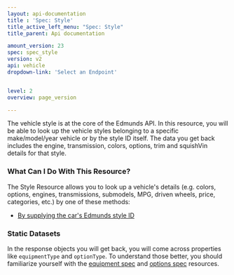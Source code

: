```yaml
---
layout: api-documentation
title : 'Spec: Style'
title_active_left_menu: "Spec: Style"
title_parent: Api documentation

amount_version: 23
spec: spec_style
version: v2
api: vehicle
dropdown-link: 'Select an Endpoint'


level: 2
overview: page_version

---
```


<div class="info-message">
 The vehicle style is at the core of the Edmunds API. In this resource, you will be able to look up the vehicle styles belonging to a specific make/model/year vehicle or by the style ID itself. The data you get back includes the engine, transmission, colors, options, trim and squishVin details for that style.
</div>

### What Can I Do With This Resource?

The Style Resource allows you to look up a vehicle's details (e.g. colors, options, engines, transmissions, submodels, MPG, driven wheels, price, categories, etc.) by one of these methods:

* [By supplying the car's Edmunds style ID](/api-documentation/vehicle/spec_style/v2/01_by_id/api-description.html)

### Static Datasets

In the response objects you will get back, you will come across properties like <code>equipmentType</code> and <code>optionType</code>. To understand those better, you should familiarize yourself with the [equipment spec](/api-documentation/vehicle/spec_equipment/v2/) and [options spec](/api-documentation/vehicle/spec_colors_and_options/v3/) resources.
